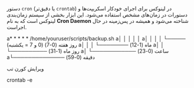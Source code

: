 
دستور `cron` (یا دقیق‌تر `crontab`) در لینوکس برای اجرای خودکار اسکریپت‌ها و دستورات در زمان‌های مشخص استفاده می‌شود. این ابزار بخشی از سیستم زمان‌بندی لینوکس است که به نام **Cron Daemon** شناخته می‌شود و همیشه در پس‌زمینه در حال اجراست.


a* * * * * /home/youruser/scripts/backup.sh
a│ │ │ │ │
a│ │ │ │ └───── روز هفته (0-7) (0 و 7 = یکشنبه)
a│ │ │ └──────── ماه (1-12)
a│ │ └────────── روز ماه (1-31)
a│ └──────────── ساعت (0-23)
a└────────────── دقیقه (0-59)




ویرایش کورن تب

crontab -e
